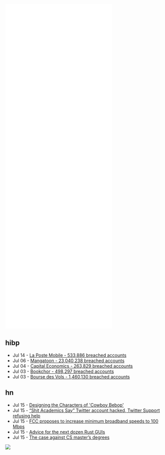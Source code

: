 ![Metrics](https://raw.githubusercontent.com/phixion/phixion/master/metrics.svg)

## hibp

<!--
for https://github.com/phixion/phixion/blob/main/.github/workflows/feeds.yml
-->
<!--START_SECTION:haveibeenpwnd-->
- Jul 14 - [La Poste Mobile - 533,886 breached accounts](https://haveibeenpwned.com/PwnedWebsites#LaPosteMobile)
- Jul 06 - [Mangatoon - 23,040,238 breached accounts](https://haveibeenpwned.com/PwnedWebsites#Mangatoon)
- Jul 04 - [Capital Economics - 263,829 breached accounts](https://haveibeenpwned.com/PwnedWebsites#CapialEconomics)
- Jul 03 - [Bookchor - 498,297 breached accounts](https://haveibeenpwned.com/PwnedWebsites#Bookchor)
- Jul 03 - [Bourse des Vols - 1,460,130 breached accounts](https://haveibeenpwned.com/PwnedWebsites#BourseDesVols)
<!--END_SECTION:haveibeenpwnd-->

## hn

<!--
for https://github.com/phixion/phixion/blob/main/.github/workflows/feeds.yml
-->
<!--START_SECTION:hn-->
- Jul 15 - [Designing the Characters of 'Cowboy Bebop'](https://animationobsessive.substack.com/p/designing-the-characters-of-cowboy)
- Jul 15 - [“Shit Academics Say” Twitter account hacked, Twitter Support refusing help](https://twitter.com/prof_nch/status/1548083301180526592)
- Jul 15 - [FCC proposes to increase minimum broadband speeds to 100 Mbps](https://www.fcc.gov/document/chairwoman-rosenworcel-proposes-increase-minimum-broadband-speeds)
- Jul 15 - [Advice for the next dozen Rust GUIs](https://raphlinus.github.io/rust/gui/2022/07/15/next-dozen-guis.html)
- Jul 15 - [The case against CS master’s degrees](https://ozwrites.com/masters/)
<!--END_SECTION:hn-->

<!--
for https://yhype.me
-->
![](https://hit.yhype.me/github/profile?user_id=13013670)
